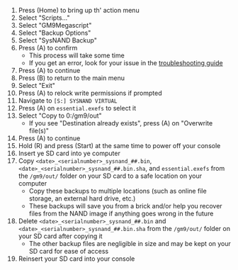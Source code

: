 1. Press (Home) to bring up th' action menu
2. Select "Scripts..."
3. Select "GM9Megascript"
4. Select "Backup Options"
5. Select "SysNAND Backup"
6. Press (A) to confirm
    - This process will take some time
    - If you get an error, look for your issue in the [troubleshooting guide](troubleshooting-finalizing-setup.html)
7. Press (A) to continue
8. Press (B) to return to the main menu
9. Select "Exit"
10. Press (A) to relock write permissions if prompted
11. Navigate to `[S:] SYSNAND VIRTUAL`
12. Press (A) on `essential.exefs` to select it
13. Select "Copy to 0:/gm9/out"
    - If you see "Destination already exists", press (A) on "Overwrite file(s)"
14. Press (A) to continue
15. Hold (R) and press (Start) at the same time to power off your console
16. Insert ye SD card into ye computer
17. Copy `<date>_<serialnumber>_sysnand_##.bin`, `<date>_<serialnumber>_sysnand_##.bin.sha`, and `essential.exefs` from the `/gm9/out/` folder on your SD card to a safe location on your computer
    - Copy these backups to multiple locations (such as online file storage, an external hard drive, etc.)
    - These backups will save you from a brick and/or help you recover files from the NAND image if anything goes wrong in the future
18. Delete `<date>_<serialnumber>_sysnand_##.bin` and `<date>_<serialnumber>_sysnand_##.bin.sha` from the `/gm9/out/` folder on your SD card after copying it
    - The other backup files are negligible in size and may be kept on your SD card for ease of access
19. Reinsert your SD card into your console
